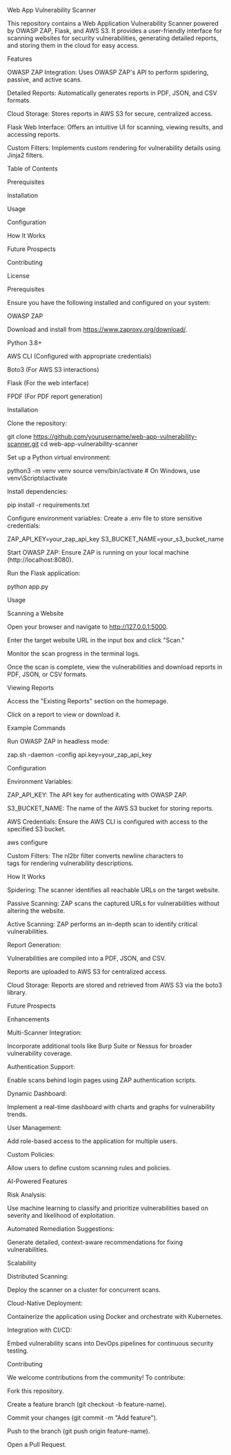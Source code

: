 Web App Vulnerability Scanner

This repository contains a Web Application Vulnerability Scanner powered by OWASP ZAP, Flask, and AWS S3. It provides a user-friendly interface for scanning websites for security vulnerabilities, generating detailed reports, and storing them in the cloud for easy access.

Features

OWASP ZAP Integration: Uses OWASP ZAP's API to perform spidering, passive, and active scans.

Detailed Reports: Automatically generates reports in PDF, JSON, and CSV formats.

Cloud Storage: Stores reports in AWS S3 for secure, centralized access.

Flask Web Interface: Offers an intuitive UI for scanning, viewing results, and accessing reports.

Custom Filters: Implements custom rendering for vulnerability details using Jinja2 filters.

Table of Contents

Prerequisites

Installation

Usage

Configuration

How It Works

Future Prospects

Contributing

License

Prerequisites

Ensure you have the following installed and configured on your system:

OWASP ZAP

Download and install from https://www.zaproxy.org/download/.

Python 3.8+

AWS CLI (Configured with appropriate credentials)

Boto3 (For AWS S3 interactions)

Flask (For the web interface)

FPDF (For PDF report generation)

Installation

Clone the repository:

git clone https://github.com/yourusername/web-app-vulnerability-scanner.git
cd web-app-vulnerability-scanner

Set up a Python virtual environment:

python3 -m venv venv
source venv/bin/activate  # On Windows, use venv\Scripts\activate

Install dependencies:

pip install -r requirements.txt

Configure environment variables:
Create a .env file to store sensitive credentials:

ZAP_API_KEY=your_zap_api_key
S3_BUCKET_NAME=your_s3_bucket_name

Start OWASP ZAP:
Ensure ZAP is running on your local machine (http://localhost:8080).

Run the Flask application:

python app.py

Usage

Scanning a Website

Open your browser and navigate to http://127.0.0.1:5000.

Enter the target website URL in the input box and click "Scan."

Monitor the scan progress in the terminal logs.

Once the scan is complete, view the vulnerabilities and download reports in PDF, JSON, or CSV formats.

Viewing Reports

Access the "Existing Reports" section on the homepage.

Click on a report to view or download it.

Example Commands

Run OWASP ZAP in headless mode:

zap.sh -daemon -config api.key=your_zap_api_key

Configuration

Environment Variables:

ZAP_API_KEY: The API key for authenticating with OWASP ZAP.

S3_BUCKET_NAME: The name of the AWS S3 bucket for storing reports.

AWS Credentials:
Ensure the AWS CLI is configured with access to the specified S3 bucket.

aws configure

Custom Filters:
The nl2br filter converts newline characters to <br> tags for rendering vulnerability descriptions.

How It Works

Spidering: The scanner identifies all reachable URLs on the target website.

Passive Scanning: ZAP scans the captured URLs for vulnerabilities without altering the website.

Active Scanning: ZAP performs an in-depth scan to identify critical vulnerabilities.

Report Generation:

Vulnerabilities are compiled into a PDF, JSON, and CSV.

Reports are uploaded to AWS S3 for centralized access.

Cloud Storage: Reports are stored and retrieved from AWS S3 via the boto3 library.

Future Prospects

Enhancements

Multi-Scanner Integration:

Incorporate additional tools like Burp Suite or Nessus for broader vulnerability coverage.

Authentication Support:

Enable scans behind login pages using ZAP authentication scripts.

Dynamic Dashboard:

Implement a real-time dashboard with charts and graphs for vulnerability trends.

User Management:

Add role-based access to the application for multiple users.

Custom Policies:

Allow users to define custom scanning rules and policies.

AI-Powered Features

Risk Analysis:

Use machine learning to classify and prioritize vulnerabilities based on severity and likelihood of exploitation.

Automated Remediation Suggestions:

Generate detailed, context-aware recommendations for fixing vulnerabilities.

Scalability

Distributed Scanning:

Deploy the scanner on a cluster for concurrent scans.

Cloud-Native Deployment:

Containerize the application using Docker and orchestrate with Kubernetes.

Integration with CI/CD:

Embed vulnerability scans into DevOps pipelines for continuous security testing.

Contributing

We welcome contributions from the community! To contribute:

Fork this repository.

Create a feature branch (git checkout -b feature-name).

Commit your changes (git commit -m "Add feature").

Push to the branch (git push origin feature-name).

Open a Pull Request.

